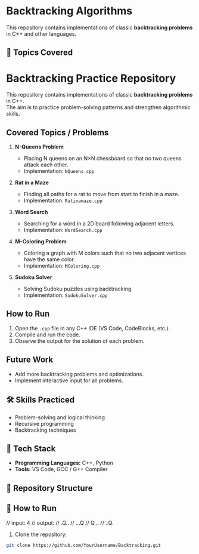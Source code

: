 # Backtracking Algorithms

This repository contains implementations of classic **backtracking problems** in C++ and other languages.  

## 📌 Topics Covered

# Backtracking Practice Repository

This repository contains implementations of classic **backtracking problems** in C++.  
The aim is to practice problem-solving patterns and strengthen algorithmic skills.

## **Covered Topics / Problems**
1. **N-Queens Problem**  
   - Placing N queens on an N×N chessboard so that no two queens attack each other.
   - Implementation: `NQueens.cpp`

2. **Rat in a Maze**  
   - Finding all paths for a rat to move from start to finish in a maze.
   - Implementation: `Ratinamaze.cpp`

3. **Word Search**  
   - Searching for a word in a 2D board following adjacent letters.
   - Implementation: `WordSearch.cpp`

4. **M-Coloring Problem**  
   - Coloring a graph with M colors such that no two adjacent vertices have the same color.
   - Implementation: `MColoring.cpp`

5. **Sudoku Solver**  
   - Solving Sudoku puzzles using backtracking.
   - Implementation: `SudokuSolver.cpp`

## **How to Run**
1. Open the `.cpp` file in any C++ IDE (VS Code, CodeBlocks, etc.).
2. Compile and run the code.
3. Observe the output for the solution of each problem.

## **Future Work**
- Add more backtracking problems and optimizations.
- Implement interactive input for all problems.

## 🛠 Skills Practiced

- Problem-solving and logical thinking  
- Recursive programming      
- Backtracking techniques  

## 🔧 Tech Stack

- **Programming Languages:** C++, Python  
- **Tools:** VS Code, GCC / G++ Compiler  

## 📁 Repository Structure

## 🚀 How to Run

// input: 4
// output:
// .Q..
// ...Q
// Q...
// ..Q.


1. Clone the repository:

```bash
git clone https://github.com/YourUsername/Backtracking.git


